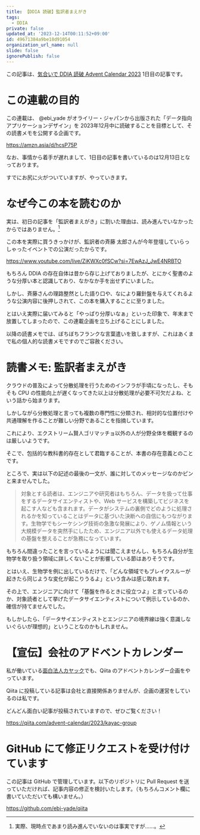 ```yaml
---
title: 【DDIA 読破】監訳者まえがき
tags:
  - DDIA
private: false
updated_at: '2023-12-14T00:11:52+09:00'
id: 49671384a9be18d91054
organization_url_name: null
slide: false
ignorePublish: false
---
```

この記事は、[気合いで DDIA 読破 Advent Calendar 2023](https://qiita.com/advent-calendar/2023/ddia) 1日目の記事です。

# この連載の目的

この連載は、 @ebi_yade がオライリー・ジャパンから出版された「データ指向アプリケーションデザイン」を 2023年12月中に読破することを目標として、その読書メモを公開する企画です。

https://amzn.asia/d/hcsP75P

なお、事情から着手が遅れまして、1日目の記事を書いているのは12月13日となっております。

すでにお尻に火がついていますが、やっていきます。

# なぜ今この本を読むのか

実は、初日の記事を「監訳者まえがき」に割いた理由は、読み進んでいなかったからではありません。[^1]

この本を実際に買うきっかけが、監訳者の斉藤 太郎さんが今年登壇していらっしゃったイベントでの公演だったからです。

https://www.youtube.com/live/ZiKWXc0fSCw?si=7EwAzJ_JwE4NRBTO

もちろん DDIA の存在自体は昔から存じ上げておりましたが、とにかく聖書のような分厚い本と認識しており、なかなか手を出せずにいました。

しかし、斉藤さんの理路整然とした語り口や、なにより羅針盤を与えてくれるような公演内容に後押しされて、この本を購入することに至りました。

とはいえ実際に届いてみると「やっぱり分厚いなぁ」といった印象で、年末まで放置してしまったので、この連載企画を立ち上げることにしました。

以降の読書メモでは、ぼちぼちフランクな言葉遣いを致しますが、これはあくまで私の個人的な読書メモですのでご容赦ください。

# 読書メモ: 監訳者まえがき

クラウドの普及によって分散処理を行うためのインフラが手頃になったし、そもそも CPU の性能向上が遅くなってきた以上は分散処理が必要不可欠だよね、という話から始まります。

しかしながら分散処理と言っても複数の専門性に分類され、相対的な位置付けや共通理解を作ることが難しい分野であることを指摘しています。

これにより、エクストリーム賢人ゴリマッチョ以外の人が分野全体を概観するのは厳しいようです。

そこで、包括的な教科書的存在として君臨することが、本書の存在意義とのことです。

ところで、実は以下の記述の最後の一文が、誰に対してのメッセージなのかピンと来ませんでした。

> 対象とする読者は、エンジニアや研究者はもちろん、データを扱って仕事をするデータサイエンティストや、Web サービスを構築してビジネスを起こす人なども含まれます。データがシステムの裏側でどのように処理されるかを知っていることはデータに基づいた決断への自信にもつながります。生物学でもシーケシング技術の急激な発展により、ゲノム情報という大規模データを突然手にしたため、エンジニア以外でも使えるデータ処理の基盤を整えることが急務になっています。

もちろん間違ったことを言っているようには聞こえませんし、もちろん自分が生物学を取り扱う領域に詳しくないことが影響している節はありそうです。

とはいえ、生物学を例に出しているだけで、「どんな領域でもブレイクスルーが起きたら同じような変化が起こりうるよ」という含みは感じ取れます。

その上で、エンジニアに向けて「基盤を作るときに役立つよ」と言っているのか、対象読者として挙げたデータサイエンティストについて例示しているのか、確信が持てませんでした。

もしかしたら、「データサイエンティストとエンジニアの境界線は強く意識しないぐらいが理想的」ということなのかもしれません。

# 【宣伝】会社のアドベントカレンダー

私が働いている[面白法人カヤック](https://www.kayac.com/)でも、Qiita のアドベントカレンダー企画をやっています。

Qiita に投稿している記事は会社と直接関係ありませんが、企画の運営をしているのは私です。

どんどん面白い記事が投稿されていますので、ぜひご覧ください！

https://qiita.com/advent-calendar/2023/kayac-group

# GitHub にて修正リクエストを受け付けています

この記事は GitHub で管理しています。以下のリポジトリに Pull Request を送っていただければ、記事内容の修正を検討いたします。（もちろんコメント欄に書いていただいても構いません。）

https://github.com/ebi-yade/qiita

[^1]: 実際、現時点であまり読み進んでいないのは事実ですが......。
